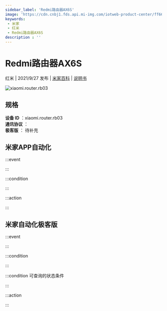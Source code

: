 ```yaml
---
sidebar_label: 'Redmi路由器AX6S'
image: 'https://cdn.cnbj1.fds.api.mi-img.com/iotweb-product-center/ff661389dd8a99fc61a2d3fdd9d2aa13_1625561327955.png?GalaxyAccessKeyId=AKVGLQWBOVIRQ3XLEW&Expires=9223372036854775807&Signature=vEIQBqQfWPbEdoSmimclLqKxyho='
keywords: 
 - 米家
 - 红米
 - Redmi路由器AX6S
description : ''
---
```

# Redmi路由器AX6S

红米 | 2021/9/27 发布 | [米家百科](https://home.mi.com/webapp/content/baike/product/index.html?model=xiaomi.router.rb03) | [说明书](https://home.mi.com/views/introduction.html?model=xiaomi.router.rb03&region=cn)

![xiaomi.router.rb03](https://cdn.cnbj1.fds.api.mi-img.com/iotweb-product-center/ff661389dd8a99fc61a2d3fdd9d2aa13_1625561327955.png?GalaxyAccessKeyId=AKVGLQWBOVIRQ3XLEW&Expires=9223372036854775807&Signature=vEIQBqQfWPbEdoSmimclLqKxyho=)

## 规格  
> 
**设备 ID** ：xiaomi.router.rb03  
**通讯协议** ：  
**极客版**  ： 待补充 


## 米家APP自动化  

:::event  

:::

:::condition  

:::

:::action   

:::

## 米家自动化极客版  

:::event  

:::

:::condition  

:::

:::condition 可查询的状态条件  

:::

:::action  

:::

        
